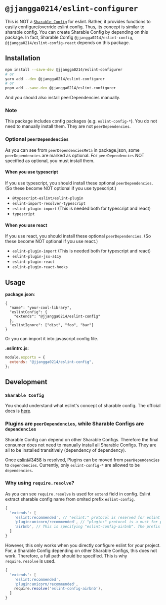 # `@jjangga0214/eslint-configurer`

This is NOT a [`Sharable Config`](https://eslint.org/docs/latest/developer-guide/shareable-configs) for eslint.
Rather, it provides functions to easily configure/override eslint config.
Thus, its concept is similar to sharable config.
You can create Sharable Config by depending on this package.
In fact, Sharable Config `@jjangga0214/eslint-config`, `@jjangga0214/eslint-config-react` depends on this package.

## Installation

```sh
npm install --save-dev @jjangga0214/eslint-configurer
# or
yarn add --dev @jjangga0214/eslint-configurer
# or
pnpm add --save-dev @jjangga0214/eslint-configurer
```

And you should also install peerDependencies manually.

### Note

This package includes config packages (e.g. `eslint-config-*`). You do not need to manually install them. They are not `peerDependencies`.

### Optional `peerDependencies`

As you can see from `peerDependenciesMeta` in package.json, some `peerDependencies` are marked as optional. For `peerDependencies` NOT specified as optional, you must install them.

#### When you use typescript

If you use typescript, you should install these optional `peerDependencies`.
(So these become NOT optional if you use typescript.)

- `@typescript-eslint/eslint-plugin`
- `eslint-import-resolver-typescript`
- `eslint-plugin-import` (This is needed both for typescript and react)
- `typescript`

#### When you use react

If you use react, you should install these optional `peerDependencies`.
(So these become NOT optional if you use react.)

- `eslint-plugin-import` (This is needed both for typescript and react)
- `eslint-plugin-jsx-a11y`
- `eslint-plugin-react`
- `eslint-plugin-react-hooks`

## Usage

**package.json**:

```jsonc
{
  "name": "your-cool-library",
  "eslintConfig": {
    "extends": "@jjangga0214/eslint-config"
  },
  "eslintIgnore": ["dist", "foo", "bar"]
}
```

Or you can import it into javascript config file.

**.eslintrc.js**:

```js
module.exports = {
  extends: "@jjangga0214/eslint-config",
};
```

## Development

### `Sharable Config`

You should understand what eslint's concept of sharable config. 
The official docs is [here](https://eslint.org/docs/developer-guide/shareable-configs).

### Plugins are `peerDependencies`, while Sharable Configs are `dependencies`

Sharable Config can depend on other Sharable Configs. Therefore the final consumer does not need to manually install all Sharable Configs. They are all to be installed transitively (dependency of dependency).

Once [eslint#3458](https://github.com/eslint/eslint/issues/3458) is resolved, Plugins can be moved from `peerDependencies` to `dependencies`. Currently, only `eslint-config-*` are allowed to be `dependencies`.

### Why using `require.resolve`?

As you can see `require.resolve` is used for `extend` field in config.
Eslint extract sharable config name from omited  prefix `eslint-config`.

```js
{
  'extends': [
    'eslint:recommended', // "eslint:" protocol is reserved for eslint itself 
    'plugin:unicorn/recommended', // "plugin:" protocol is a must for plugins
    'airbnb', // This is specifying "eslint-config-airbnb". The prefix "eslint-config" can be ommitted.
  ]
}
```

However, this only works when you directly configure eslint for your project.
For, a Sharable Config depending on other Sharable Configs, this does not work.
Therefore, a full path should be specified.
This is why `require.resolve` is used.

```js
{
  'extends': [
    'eslint:recommended',
    'plugin:unicorn/recommended',
    require.resolve('eslint-config-airbnb'), 
  ]
}
```
